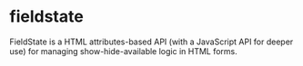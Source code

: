 # fieldstate
FieldState is a HTML attributes-based API (with a JavaScript API for deeper use) for managing show-hide-available logic in HTML forms.
